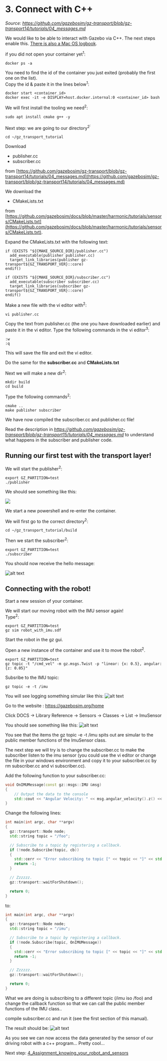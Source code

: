 # 3. Connect with C++
*Source: https://github.com/gazebosim/gz-transport/blob/gz-transport14/tutorials/04_messages.md*

We would like to be able to interact with Gazebo via C++. The next steps enable this. [There is also a Mac OS logbook](./Mac-OS/3_Connect_with_c_Mac-OS.md).

 if you did not open your container yet<sup>1</sup>:
~~~
docker ps -a
~~~
You need to find the id of the container you just exited (probably the first one on the list).<br>
Copy the id & paste it in the lines below<sup>1</sup>:
~~~
docker start <container_id>
docker exec -it -e DISPLAY=host.docker.internal:0 <container_id> bash
~~~

We will first install the tooling we need<sup>2</sup>:
~~~
sudo apt install cmake g++ -y
~~~
Next step: we are going to our directory<sup>2<sup>:
~~~
cd ~/gz_transport_tutorial
~~~

Download 
- publisher.cc 
- subscriber.cc

from [https://github.com/gazebosim/gz-transport/blob/gz-transport14/tutorials/04_messages.md](https://github.com/gazebosim/gz-transport/blob/gz-transport14/tutorials/04_messages.md)


 We download the 
- CMakeLists.txt

from [https://github.com/gazebosim/docs/blob/master/harmonic/tutorials/sensors/CMakeLists.txt](https://github.com/gazebosim/docs/blob/master/harmonic/tutorials/sensors/CMakeLists.txt).

Expand the CMakeLists.txt with the following text:
```
if (EXISTS "${CMAKE_SOURCE_DIR}/publisher.cc")
  add_executable(publisher publisher.cc)
  target_link_libraries(publisher gz-transport${GZ_TRANSPORT_VER}::core)
endif()

if (EXISTS "${CMAKE_SOURCE_DIR}/subscriber.cc")
  add_executable(subscriber subscriber.cc)
  target_link_libraries(subscriber gz-transport${GZ_TRANSPORT_VER}::core)
endif()
```

Make a new file with the vi editor with<sup>2</sup>:
~~~
vi publisher.cc
~~~
Copy the text from publisher.cc (the one you have downloaded earlier) and paste it in the vi editor. 
Type the following commands in the vi editor<sup>3</sup>:
~~~
:w
:q
~~~
This will save the file and exit the vi editor. 

Do the same for the **subscriber.cc** and **CMakeLists.txt**

Next we will make a new dir<sup>2</sup>:
~~~
mkdir build
cd build
~~~

Type the following commands<sup>2</sup>:
~~~
cmake ..
make publisher subscriber
~~~
We have now compiled the subscriber.cc and publisher.cc file!

Read the description in *https://github.com/gazebosim/gz-transport/blob/gz-transport15/tutorials/04_messages.md* to understand what happens in the subscriber and publisher code. 

## Running our first test with the transport layer!

We will start the publisher<sup>2</sup>:
~~~
export GZ_PARTITION=test
./publisher
~~~

We should see something like this:

![
](images/image.png)

We start a new powershell and re-enter the container.

We will first go to the correct directory<sup>2</sup>:
~~~
cd ~/gz_transport_tutorial/build
~~~
Then we start the subscriber<sup>2</sup>:
~~~
export GZ_PARTITION=test
./subscriber
~~~
You should now receive the hello message:

![alt text](images/image-1.png)

## Connecting with the robot!

Start a new session of your container. 

We will start our moving robot with the IMU sensor again!  
Type<sup>2</sup>:
~~~
export GZ_PARTITION=test
gz sim robot_with_imu.sdf
~~~
Start the robot in the gz gui.

Open a new 
instance of the container and use it to move the robot<sup>2</sup>.
~~~
export GZ_PARTITION=test
gz topic -t "/cmd_vel" -m gz.msgs.Twist -p "linear: {x: 0.5}, angular: {z: 0.05}"
~~~

Subsribe to the IMU topic:
~~~
gz topic -e -t /imu
~~~
You will see logging something simular like this: 
![alt text](images/image-6.png)

Go to the website : https://gazebosim.org/home <!-- markdown-link-check-disable-line -->

Click DOCS -> Library Reference -> Sensors -> Classes -> List -> ImuSensor

You should see something like this:
![alt text](images/image-7.png)

You see that the items the gz topic -e -t /imu spits out are simular to the public member functions of the ImuSensor class.

The next step we will try is to change the subscriber.cc to make the subscriber listen to the imu sensor (you could use the vi editor or change the file in your windows environment and copy it to your subscriber.cc by rm subscriber.cc  and vi subscriber.cc). 

Add the following function to your subscriber.cc:

```c++
void OnIMUMessage(const gz::msgs::IMU &msg)
{
    // Output the data to the console
    std::cout << "Angular Velocity: " << msg.angular_velocity().z() << std::endl;
}
```

Change the following lines:

```c++
int main(int argc, char **argv)
{
  gz::transport::Node node;
  std::string topic = "/foo";

  // Subscribe to a topic by registering a callback.
  if (!node.Subscribe(topic, cb))
  {
    std::cerr << "Error subscribing to topic [" << topic << "]" << std::endl;
    return -1;
  }

  // Zzzzzz.
  gz::transport::waitForShutdown();

  return 0;
}
```

to:

```c++
int main(int argc, char **argv)
{
  gz::transport::Node node;
  std::string topic = "/imu";

  // Subscribe to a topic by registering a callback.
  if (!node.Subscribe(topic, OnIMUMessage))
  {
    std::cerr << "Error subscribing to topic [" << topic << "]" << std::endl;
    return -1;
  }

  // Zzzzzz.
  gz::transport::waitForShutdown();

  return 0;
}
```
What we are doing is subscribing to a different topic (/imu iso /foo) and change the callback function so that we can call the public member functions of the IMU class..

compile subscriber.cc and run it (see the first section of this manual). 

The result should be: 
![alt text](images/image-8.png)

As you see we can now access the data generated by the sensor of our driving robot with a c++ program...   Pretty cool...

Next step:
[4_Assignment_knowing_your_robot_and_sensors](./4_Assignment_knowing_your_robot_and_sensors.md)

